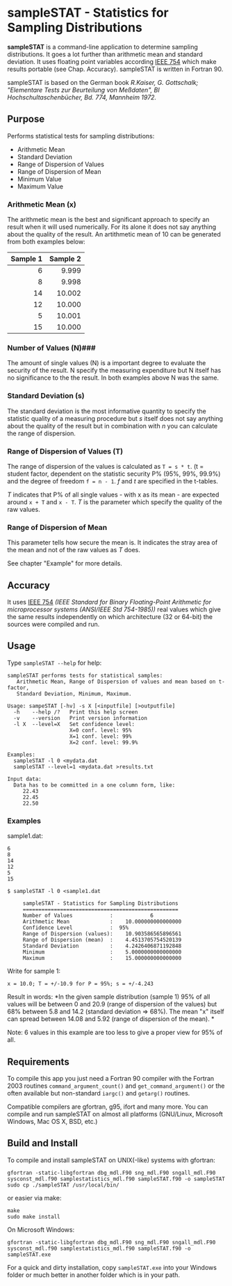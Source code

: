 # sampleSTAT - Statistics for Sampling Distributions

**sampleSTAT** is a command-line application to determine sampling distributions. It goes a lot further than arithmetic mean and standard deviation. It uses floating point variables according [IEEE 754](https://en.wikipedia.org/wiki/IEEE_floating_point) which make results portable (see Chap. Accuracy). sampleSTAT is written in Fortran 90.

sampleSTAT is based on the German book *R.Kaiser, G. Gottschalk; "Elementare Tests zur Beurteilung von Meßdaten", BI Hochschultaschenbücher, Bd. 774, Mannheim 1972.*

## Purpose
Performs statistical tests for sampling distributions:
- Arithmetic Mean
- Standard Deviation
- Range of Dispersion of Values
- Range of Dispersion of Mean
- Minimum Value
- Maximum Value

### Arithmetic Mean (x) ###
The arithmetic mean is the best and significant approach to specify an result when it will used numerically. For its alone it does not say anything about the quality of the result. An artithmetic mean of 10 can be generated from both examples below:

| Sample 1  |  Sample 2 |
| --------: | --------: |
|         6 |     9.999 |
|         8 |     9.998 |
|        14 |    10.002 |
|        12 |    10.000 |
|         5 |    10.001 |
|        15 |    10.000 |

### Number of Values (N)###

The amount of single values (N) is a important degree to evaluate the security of the result. N specify the measuring expenditure but N itself has no significance to the the result. In both examples above N was the same.

### Standard Deviation (s) ###

The standard deviation is the most informative quantity to specify the statistic quality of a measuring procedure but *s* itself does not say anything about the quality of the result but in combination with *n* you can calculate the range of dispersion.

### Range of Dispersion of Values (T) ###
The range of dispersion of the values is calculated as `T = s * t`. (t = student factor, dependent on the statistic security P% (95%, 99%, 99.9%) and the degree of freedom `f = n - 1`. *f* and *t* are specified in the t-tables.

*T* indicates that P% of all single values - with x as its mean - are expected around `x + T` and `x - T`. *T* is the parameter which specify the quality of the raw values.

### Range of Dispersion of Mean ###

This parameter tells how secure the mean is. It indicates the stray area of the mean and not of the raw values as *T* does.

See chapter "Example" for more details.

## Accuracy

It uses [IEEE 754](https://en.wikipedia.org/wiki/IEEE_floating_point) *(IEEE Standard for Binary Floating-Point Arithmetic for microprocessor systems (ANSI/IEEE Std 754-1985))* real values which give the same results independently on which architecture (32 or 64-bit) the sources were compiled and run.

## Usage

Type `sampleSTAT --help` for help:

```
sampleSTAT performs tests for statistical samples:
   Arithmetic Mean, Range of Dispersion of values and mean based on t-factor,
   Standard Deviation, Minimum, Maximum.

Usage: sampeSTAT [-hv] -s X [<inputfile] [>outputfile]
  -h    --help /?   Print this help screen
  -v    --version   Print version information
  -l X  --level=X   Set confidence level:
                    X=0 conf. level: 95%
                    X=1 conf. level: 99%
                    X=2 conf. level: 99.9%

Examples:
  sampleSTAT -l 0 <mydata.dat
  sampleSTAT --level=1 <mydata.dat >results.txt

Input data:
  Data has to be committed in a one column form, like:
     22.43
     22.45
     22.50

```
### Examples

sample1.dat:
```
6
8
14
12
5
15
```

```
$ sampleSTAT -l 0 <sample1.dat 

     sampleSTAT - Statistics for Sampling Distributions
     ==================================================
     Number of Values            :            6
     Arithmetic Mean             :    10.000000000000000     
     Confidence Level            :  95%
     Range of Dispersion (values):    10.903586565896561     
     Range of Dispersion (mean)  :    4.4513705754520139     
     Standard Deviation          :    4.2426406871192848     
     Minimum                     :    5.0000000000000000     
     Maximum                     :    15.000000000000000     
```

Write for sample 1:
```
x = 10.0; T = +/-10.9 for P = 95%; s = +/-4.243
```

Result in words:
*In the given sample distribution (sample 1) 95% of all values will be between 0 and 20.9 (range of dispersion of the values) but 68% between 5.8 and 14.2 (standard deviation => 68%). The mean "x" itself can spread between 14.08 and 5.92 (range of dispersion of the mean). *



Note: 6 values in this example are too less to give a proper view for 95% of all. 

## Requirements

To compile this app you just need a Fortran 90 compiler with the Fortran 2003 routines `command_argument_count()` and `get_command_argument()` or the often available but non-standard `iargc()` and `getarg()` routines.

Compatible compilers are gfortran, g95, ifort and many more. You can compile and run sampleSTAT on almost all platforms (GNU/Linux, Microsoft Windows, Mac OS X, BSD, etc.)

## Build and Install

To compile and install sampleSTAT on UNIX(-like) systems with gfortran:

```
gfortran -static-libgfortran dbg_mdl.F90 sng_mdl.F90 sngall_mdl.F90 sysconst_mdl.f90 samplestatistics_mdl.f90 sampleSTAT.f90 -o sampleSTAT
sudo cp ./sampleSTAT /usr/local/bin/
```

or easier via make:

```
make
sudo make install
```

On Microsoft Windows:

```
gfortran -static-libgfortran dbg_mdl.F90 sng_mdl.F90 sngall_mdl.F90 sysconst_mdl.f90 samplestatistics_mdl.f90 sampleSTAT.f90 -o sampleSTAT.exe
```
For a quick and dirty installation, copy `sampleSTAT.exe` into your Windows folder or much better in another folder which is in your path.
